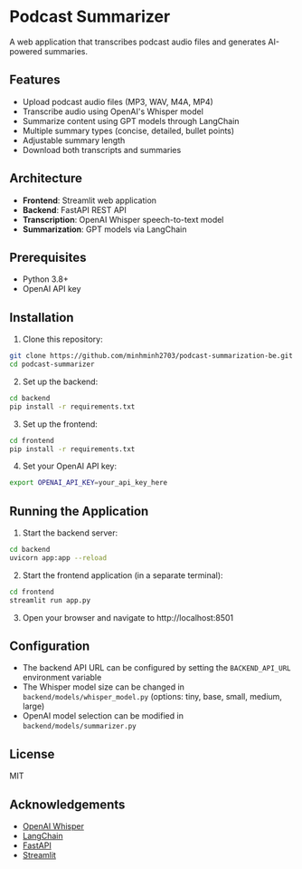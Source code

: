# Podcast Summarizer

A web application that transcribes podcast audio files and generates AI-powered summaries.

## Features

- Upload podcast audio files (MP3, WAV, M4A, MP4)
- Transcribe audio using OpenAI's Whisper model
- Summarize content using GPT models through LangChain
- Multiple summary types (concise, detailed, bullet points)
- Adjustable summary length
- Download both transcripts and summaries

## Architecture

- **Frontend**: Streamlit web application
- **Backend**: FastAPI REST API
- **Transcription**: OpenAI Whisper speech-to-text model
- **Summarization**: GPT models via LangChain

## Prerequisites

- Python 3.8+
- OpenAI API key

## Installation

1. Clone this repository:
```bash
git clone https://github.com/minhminh2703/podcast-summarization-be.git
cd podcast-summarizer
```

2. Set up the backend:
```bash
cd backend
pip install -r requirements.txt
```

3. Set up the frontend:
```bash
cd frontend
pip install -r requirements.txt
```

4. Set your OpenAI API key:
```bash
export OPENAI_API_KEY=your_api_key_here
```

## Running the Application

1. Start the backend server:
```bash
cd backend
uvicorn app:app --reload
```

2. Start the frontend application (in a separate terminal):
```bash
cd frontend
streamlit run app.py
```

3. Open your browser and navigate to http://localhost:8501

## Configuration

- The backend API URL can be configured by setting the `BACKEND_API_URL` environment variable
- The Whisper model size can be changed in `backend/models/whisper_model.py` (options: tiny, base, small, medium, large)
- OpenAI model selection can be modified in `backend/models/summarizer.py`

## License

MIT

## Acknowledgements

- [OpenAI Whisper](https://github.com/openai/whisper)
- [LangChain](https://github.com/langchain-ai/langchain)
- [FastAPI](https://fastapi.tiangolo.com/)
- [Streamlit](https://streamlit.io/)